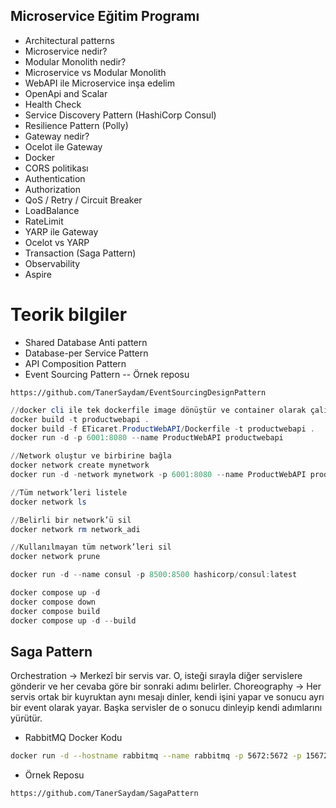 ## Microservice Eğitim Programı
- Architectural patterns
- Microservice nedir?
- Modular Monolith nedir?
- Microservice vs Modular Monolith
- WebAPI ile Microservice inşa edelim
- OpenApi and Scalar
- Health Check
- Service Discovery Pattern (HashiCorp Consul)
- Resilience Pattern (Polly)
- Gateway nedir?
- Ocelot ile Gateway
- Docker
- CORS politikası
- Authentication
- Authorization
- QoS / Retry / Circuit Breaker
- LoadBalance
- RateLimit
- YARP ile Gateway
- Ocelot vs YARP
- Transaction (Saga Pattern)
- Observability
- Aspire

# Teorik bilgiler
- Shared Database Anti pattern
- Database-per Service Pattern
- API Composition Pattern
- Event Sourcing Pattern
-- Örnek reposu
```dash
https://github.com/TanerSaydam/EventSourcingDesignPattern
```

```powershell
//docker cli ile tek dockerfile image dönüştür ve container olarak çalıştır
docker build -t productwebapi .
docker build -f ETicaret.ProductWebAPI/Dockerfile -t productwebapi .
docker run -d -p 6001:8080 --name ProductWebAPI productwebapi

//Network oluştur ve birbirine bağla
docker network create mynetwork
docker run -d -network mynetwork -p 6001:8080 --name ProductWebAPI productwebapi

//Tüm network’leri listele
docker network ls

//Belirli bir network’ü sil
docker network rm network_adi

//Kullanılmayan tüm network’leri sil
docker network prune
```

```powershell
docker run -d --name consul -p 8500:8500 hashicorp/consul:latest

docker compose up -d
docker compose down
docker compose build
docker compose up -d --build
```

## Saga Pattern
Orchestration → Merkezî bir servis var. O, isteği sırayla diğer servislere gönderir ve her cevaba göre bir sonraki adımı belirler.
Choreography → Her servis ortak bir kuyruktan aynı mesajı dinler, kendi işini yapar ve sonucu ayrı bir event olarak yayar. Başka servisler de o sonucu dinleyip kendi adımlarını yürütür.

- RabbitMQ Docker Kodu
```bash
docker run -d --hostname rabbitmq --name rabbitmq -p 5672:5672 -p 15672:15672 rabbitmq:3-management
```

- Örnek Reposu
```dash
https://github.com/TanerSaydam/SagaPattern
```
